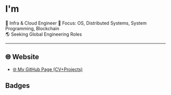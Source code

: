 # I'm 

🎯 Infra & Cloud Engineer
🧠 Focus: OS, Distributed Systems, System Programming, Blockchain  
🌎 Seeking Global Engineering Roles

---

## 🌐 Website

- [🌐 My GitHub Page (CV+Projects)](https://xiaojjinzi.github.io)


## Badges
